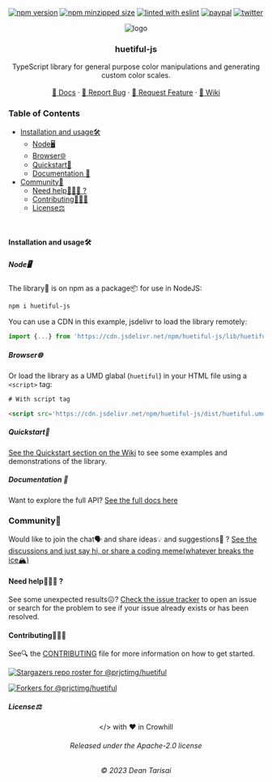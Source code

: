 [![npm version](https://img.shields.io/npm/v/huetiful-js)](https://www.npmjs.com/package/huetiful-js)
[![npm minzipped size](https://img.shields.io/bundlephobia/minzip/huetiful-js)](https://bundlephobia.com/package/huetiful-js)
[![linted with eslint](https://img.shields.io/badge/linted_with-ES_Lint-4B32C3.svg?logo=eslint)](https://github.com/eslint/eslint)
[![paypal](https://img.shields.io/badge/donate-paypal-informational?logo=paypal)](https://www.paypal.com/donate/?hosted_button_id=CRFWNCE6EW5X2)
[![twitter](https://img.shields.io/twitter/follow/deantarisai?style=social)](https://twitter.com/deantarisai)


  <p align='center'>
    <img alt="logo" title="huetiful-js" src=".github/logo.png">
  </p>
<h3 align='center'>huetiful-js</h3>

<p align='center'>TypeScript library for general purpose color manipulations and generating custom color scales.
<br>
<br>
 <a href="#demo">📜 Docs</a>
    ·
    <a href="https://github.com/prjctimg/prjctimg/issues/new?template=---bug-report.md">🐞 Report Bug</a>
    ·
    <a href="https://github.com/prjctimg/huetiful/issues/new?template=---feature-request.md">🍩 Request Feature</a>
    ·
    <a href="https://github.com/prjctimg/huetiful/issues/new?template=---question.md">🧠 Wiki </a>
</p>

### Table of Contents

- [Installation and usage🛠️](#installation-and-usage)
  - [Node🖥️](#node)
  - [Browser🌐](#browser)
  - [Quickstart🏁](#quickstart)
  - [Documentation 📜](#documentation-)
- [Community👥](#community)
  - [Need help💁🏽‍♂️ ?](#-need-help-)
  - [Contributing🏋🏼‍♀️](#-contributing)
  - [License⚖️](#license)

<br>

#### Installation and usage🛠️

##### Node🖥️

The library🧾 is on npm as a package📦 for use in NodeJS:

```bash
npm i huetiful-js
```

You can use a CDN in this example, jsdelivr to load the library remotely:

```js
import {...} from 'https://cdn.jsdelivr.net/npm/huetiful-js/lib/huetiful.esm.mjs'

```

##### Browser🌐

Or load the library as a UMD glabal (`huetiful`) in your HTML file using a `<script>` tag:

```html
# With script tag

<script src='https://cdn.jsdelivr.net/npm/huetiful-js/dist/huetiful.umd.js'></script>
```

##### Quickstart🏁

[See the Quickstart section on the Wiki](https://github.com/prjctimg/huetiful/wiki/Quickstart-%F0%9F%8F%81) to see some examples and demonstrations of the library.

##### Documentation 📜

Want to explore the full API? [See the full docs here](https:prjctimg.github.io/huetiful)
<br>

### Community👥

Would like to join the chat🗣️ and share ideas💡 and suggestions💭 ? [See the discussions and just say hi, or share a coding meme(whatever breaks the ice🏔️)](https://github.com/prjctimg/huetiful/discussions)

#### Need help💁🏽‍♂️ ?

See some unexpected results😖? [Check the issue tracker](https://github.com/prjctimg/huetiful/issues) to open an issue or search for the problem to see if your issue already exists or has been resolved.

#### Contributing🏋🏼‍♀️

See🔍 the [CONTRIBUTING](./CONTRIBUTING.md) file for more information on how to get started.


[![Stargazers repo roster for @prjctimg/huetiful](https://reporoster.com/stars/dark/prjctimg/huetiful)](https://github.com/prjctimg/huetiful/stargazers)

[![Forkers for @prjctimg/huetiful](https://reporoster.com/forks/dark/prjctimg/huetiful)](https://github.com/prjctimg/huetiful/network/members)

##### License⚖️

<p align='center'>&lt;/&gt; with ♥ in Crowhill
</p>
<h6 align='center'>
Released under the Apache-2.0 license
</h6>
<h6 align='center'>&copy; 2023 Dean Tarisai
</h6>
